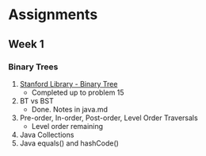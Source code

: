 # Assignments
## Week 1
### Binary Trees
1. [Stanford Library - Binary Tree](http://cslibrary.stanford.edu/110/BinaryTrees.html)
	* Completed up to problem 15
1. BT vs BST
	* Done. Notes in java.md
1. Pre-order, In-order, Post-order, Level Order Traversals
	* Level order remaining
1. Java Collections
1. Java equals() and hashCode()
